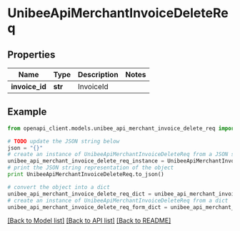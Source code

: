 # UnibeeApiMerchantInvoiceDeleteReq


## Properties

Name | Type | Description | Notes
------------ | ------------- | ------------- | -------------
**invoice_id** | **str** | InvoiceId | 

## Example

```python
from openapi_client.models.unibee_api_merchant_invoice_delete_req import UnibeeApiMerchantInvoiceDeleteReq

# TODO update the JSON string below
json = "{}"
# create an instance of UnibeeApiMerchantInvoiceDeleteReq from a JSON string
unibee_api_merchant_invoice_delete_req_instance = UnibeeApiMerchantInvoiceDeleteReq.from_json(json)
# print the JSON string representation of the object
print UnibeeApiMerchantInvoiceDeleteReq.to_json()

# convert the object into a dict
unibee_api_merchant_invoice_delete_req_dict = unibee_api_merchant_invoice_delete_req_instance.to_dict()
# create an instance of UnibeeApiMerchantInvoiceDeleteReq from a dict
unibee_api_merchant_invoice_delete_req_form_dict = unibee_api_merchant_invoice_delete_req.from_dict(unibee_api_merchant_invoice_delete_req_dict)
```
[[Back to Model list]](../README.md#documentation-for-models) [[Back to API list]](../README.md#documentation-for-api-endpoints) [[Back to README]](../README.md)


